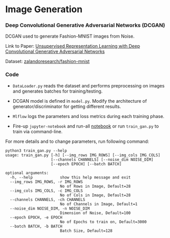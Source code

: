 # Image Generation

### Deep Convolutional Generative Adversarial Networks (DCGAN)

DCGAN used to generate Fashion-MNIST images from Noise.

Link to Paper: [Unsupervised Representation Learning with Deep Convolutional Generative Adversarial Networks](https://arxiv.org/abs/1511.06434)

Dataset: [zalandoresearch/fashion-mnist](https://github.com/zalandoresearch/fashion-mnist)


### Code

 - `DataLoader.py` reads the dataset and performs preprocessing on images and generates batches for training/testing.

 - DCGAN model is defined in `model.py`. Modify the architecture of generator/discriminator for getting different results.

 - `Mlflow` logs the parameters and loss metrics during each training phase.

 - Fire-up `jupyter-notebook` and run-all [notebook](Deep_Convolutional_Generative_Adversarial_Networks_Fashion_MNIST.ipynb) or run `train_gan.py` to train via command-line.


For more details and to change parameters, run following command:
 ```
 python3 train_gan.py --help
 usage: train_gan.py [-h] [--img_rows IMG_ROWS] [--img_cols IMG_COLS]
                     [--channels CHANNELS] [--noise_dim NOISE_DIM]
                     [--epoch EPOCH] [--batch BATCH]

 optional arguments:
   -h, --help            show this help message and exit
   --img_rows IMG_ROWS, -r IMG_ROWS
                         No of Rows in Image, Default=28
   --img_cols IMG_COLS, -c IMG_COLS
                         No of Cols in Image, Default=28
   --channels CHANNELS, -ch CHANNELS
                         No of Channels in Image, Default=1
   --noise_dim NOISE_DIM, -n NOISE_DIM
                         Dimension of Noise, Default=100
   --epoch EPOCH, -e EPOCH
                         No of Epochs to train on, Default=3000
   --batch BATCH, -b BATCH
                         Batch Size, Default=128
 ```
